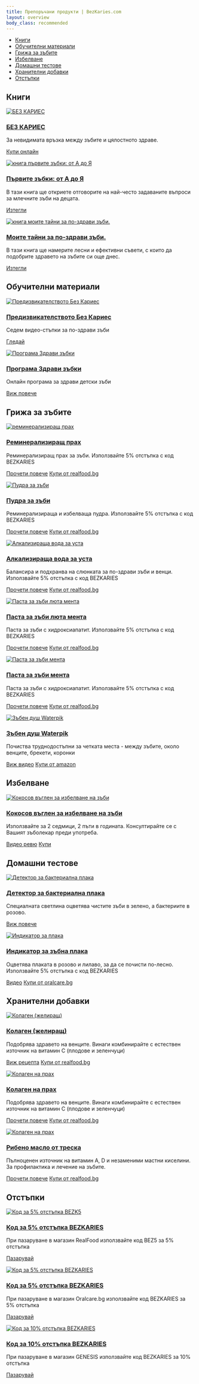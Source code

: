```yaml
---
title: Препоръчани продукти | BezKaries.com
layout: overview
body_class: recommended
---
```


<div class="product-nav">
  <ul class="nav-flex">
    <li><a href="#books">Книги</a></li>
    <li><a href="#education">Обучителни материали</a></li>
    <li><a href="#oralcare">Грижа за зъбите</a></li>
    <li><a href="#whitening">Избелване</a></li>
    <li><a href="#hometests">Домашни тестове</a></li>
    <li><a href="#supplements">Хранителни добавки</a></li>
    <li><a href="#discounts">Отстъпки</a></li>
    

   
  </ul>
</div>

<div class="product-container">
  <h2><a id="books"></a>Книги</h2>
  <div class="product-item">
    <div class="image-wrapper"><a href="https://bezkaries.com/blog/2019-08-02-за-невидимата-връзка-на-зъбите-с-здравето/"><img src="/images/recommended/books/bezkaries.jpg" alt="БЕЗ КАРИЕС"></a></div>
    <h3><a href="https://bezkaries.com/blog/2019-08-02-за-невидимата-връзка-на-зъбите-с-здравето/">БЕЗ КАРИЕС</a></h3>
    <div class="product-item-description">За невидимата връзка между зъбите и цялостното здраве.</div>
    <p><a class="button" href="https://bezkaries.com/blog/2019-08-02-за-невидимата-връзка-на-зъбите-с-здравето/#httpskibeanetbook2718fbclidiwar2mtbl0g11dz36wug31bdukpdmfkldjvwqgfidgrgz90mpdwdnnhgrauq--------httpsbezkariescomcontact----">Купи онлайн</a></p>
  </div>

  <div class="product-item">
    <div class="image-wrapper"><a href="/books/DrR.Simeonova-Pyrvite_zybki.pdf"><img src="/images/recommended/books/pyrvizybki.jpg" alt="книга първите зъбки: от А до Я"></a></div>
    <h3><a href="/books/DrR.Simeonova-Pyrvite_zybki.pdf">Първите зъбки: от А до Я</a></h3>
    <div class="product-item-description">В тази книга ще откриете отговорите на най-често задаваните въпроси за млечните зъби на децата.</div>
    <p><a class="button" href="/books/DrR.Simeonova-Pyrvite_zybki.pdf">Изтегли</a></p>
  </div>

  <div class="product-item">
    <div class="image-wrapper"><a href="/books/DrR.Simeonova-Moite_taini_za_po-zdravi_zybi.pdf"><img src="/images/recommended/books/tajni.png" alt="книга моите тайни за по-здрави зъби."></a></div>
    <h3><a href="/books/DrR.Simeonova-Moite_taini_za_po-zdravi_zybi.pdf">Моите тайни за по-здрави зъби.</a></h3>
    <div class="product-item-description">В тази книга ще намерите лесни и ефективни съвети, с които да подобрите здравето на зъбите си още днес.</div>
    <p><a class="button" href="/books/DrR.Simeonova-Moite_taini_za_po-zdravi_zybi.pdf">Изтегли</a></p>
  </div>



  <h2><a id="education"></a>Обучителни материали</h2>
  <div class="product-item">
    <div class="image-wrapper"><a href="https://www.youtube.com/watch?v=ImEy8NRblEY&list=PL6mQChybozg_JowT_dYcGd2CSxaFb4GrF"><img src="/images/recommended/education/BezKariesChallange.jpg" alt="Предизвикателството Без Кариес"></a></div>
    <h3><a href="https://www.youtube.com/watch?v=ImEy8NRblEY&list=PL6mQChybozg_JowT_dYcGd2CSxaFb4GrF">Предизвикателството Без Кариес</a></h3>
    <div class="product-item-description">Седем видео-стъпки за по-здрави зъби</div>
    <p><a class="button" href="https://www.youtube.com/watch?v=ImEy8NRblEY&list=PL6mQChybozg_JowT_dYcGd2CSxaFb4GrF">Гледай</a></p>
  </div>

  <div class="product-item">
    <div class="image-wrapper"><a href="https://programa.bezkaries.com"><img src="/images/recommended/education/programa-zdravi-zabki-image-4.jpg" alt="Програма Здрави зъбки"></a></div>
    <h3><a href="https://programa.bezkaries.com">Програма Здрави зъбки</a></h3>
    <div class="product-item-description">Онлайн програма за здрави детски зъби</div>
    <p><a class="button" href="https://programa.bezkaries.com">Виж повече</a></p>
  </div>


  
  <h2><a id="oralcare"></a>Грижа за зъбите</h2>
   <div class="product-item">
    <div class="image-wrapper"><a href="https://realfood.bg/product/remineralizirasht-prah-za-izbelvane-na-zabi"><img src="/images/recommended/oralcare/shine.jpg" alt="реминерализиращ прах"></a></div>
    <h3><a href="https://realfood.bg/product/remineralizirasht-prah-za-izbelvane-na-zabi">Реминерализиращ прах</a></h3>
    <div class="product-item-description">Реминерализиращ прах за зъби. Използвайте 5% отстъпка с код BEZKARIES</div>
    <p><a class="button" href="https://bezkaries.com/blog/2020-04-11-хидроксиапатит/">Прочети повече</a>
    <a class="button" href="https://realfood.bg/cart/discount:bezkaries">Купи от realfood.bg</a></p>
  </div>

   <div class="product-item">
    <div class="image-wrapper"><a href="https://realfood.bg/product/organic-dental-detox-tooth-whitening-powder"><img src="/images/recommended/oralcare/dentaldetox.jpg" alt="Пудра за зъби"></a></div>
    <h3><a href="https://realfood.bg/product/organic-dental-detox-tooth-whitening-powder">Пудра за зъби</a></h3>
    <div class="product-item-description">Реминерализираща и избелваща пудра. Използвайте 5% отстъпка с код BEZKARIES</div>
    <p><a class="button" href="https://bezkaries.com/blog/2020-04-11-хидроксиапатит/">Прочети повече</a>
    <a class="button" href="https://realfood.bg/cart/discount:bezkaries">Купи от realfood.bg</a></p>
  </div>

   <div class="product-item">
    <div class="image-wrapper"><a href="https://realfood.bg/product/dr-hishams-alkaline-mouth-rinse-500ml"><img src="/images/recommended/oralcare/mouthrinse.jpg" alt="Алкализираща вода за уста"></a></div>
    <h3><a href="https://realfood.bg/product/dr-hishams-alkaline-mouth-rinse-500ml">Алкализираща вода за уста</a></h3>
    <div class="product-item-description">Балансира и подхранва на слюнката за по-здрави зъби и венци. Използвайте 5% отстъпка с код BEZKARIES</div>
    <p><a class="button" href="https://bezkaries.com/blog/2020-04-11-хидроксиапатит/">Прочети повече</a>
    <a class="button" href="https://realfood.bg/cart/discount:bezkaries">Купи от realfood.bg</a></p>
  </div>

   <div class="product-item">
    <div class="image-wrapper"><a href="https://realfood.bg/product/dr-hishams-adult-vital-teeth-serum"><img src="/images/recommended/oralcare/vitalserum.jpg" alt="Паста за зъби люта мента"></a></div>
    <h3><a href="https://realfood.bg/product/dr-hishams-adult-vital-teeth-serum">Паста за зъби люта мента</a></h3>
    <div class="product-item-description">Паста за зъби с хидроксиапатит. Използвайте 5% отстъпка с код BEZKARIES</div>
    <p><a class="button" href="https://bezkaries.com/blog/2020-04-11-хидроксиапатит/">Прочети повече</a>
    <a class="button" href="https://realfood.bg/cart/discount:bezkaries">Купи от realfood.bg</a></p>
  </div>

   <div class="product-item">
    <div class="image-wrapper"><a href="https://realfood.bg/product/dr-hishams-baby-teeth-serum"><img src="/images/recommended/oralcare/babyserum.jpg" alt="Паста за зъби мента"></a></div>
    <h3><a href="https://realfood.bg/product/dr-hishams-baby-teeth-serum">Паста за зъби мента</a></h3>
    <div class="product-item-description">Паста за зъби с хидроксиапатит. Използвайте 5% отстъпка с код BEZKARIES</div>
    <p><a class="button" href="https://bezkaries.com/blog/2020-04-11-хидроксиапатит/">Прочети повече</a>
    <a class="button" href="https://realfood.bg/cart/discount:bezkaries">Купи от realfood.bg</a></p>
  </div>


  <div class="product-item">
    <div class="image-wrapper"><a href="https://amzn.to/2HxRLsz"><img src="/images/recommended/oralcare/waterpik.jpg" alt="Зъбен душ Waterpik"></a></div>
    <h3><a href="https://amzn.to/2HxRLsz">Зъбен душ Waterpik</a></h3>
    <div class="product-item-description">Почиства труднодостъпни за четката места - между зъбите, около венците, брекети, коронки</div>
    <p><a class="button" href="https://youtu.be/0jURRwxOooU">Виж видео</a>
    <a class="button" href="https://amzn.to/2HxRLsz">Купи от amazon</a></p>
  </div>


  <h2><a id="whitening"></a>Избелване</h2>
  <div class="product-item">
    <div class="image-wrapper"><a href="https://glowsmile.bg/?wpam_id=23"><img src="/images/recommended/whitening/cocopowder.jpg" alt="Кокосов въглен за избелване на зъби"></a></div>
    <h3><a href="https://glowsmile.bg/?wpam_id=23">Кокосов въглен за избелване на зъби</a></h3>
    <div class="product-item-description">Използвайте за 2 седмици, 2 пъти в годината. Консултирайте се с Вашият зъболекар преди употреба.</div>
    <p><a class="button" href="https://youtu.be/vNIuJFkYFos">Видео ревю</a>
    <a class="button" href="https://glowsmile.bg/?wpam_id=23">Купи</a></p>
  </div>



  <h2><a id="hometests"></a>Домашни тестове</h2>
  <div class="product-item">
    <div class="image-wrapper"><a href="http://bezcaries.com/детектори-на-зъбна-плака/"><img src="/images/recommended/hometests/plaquedetector.jpg" alt="Детектор за бактериална плака"></a></div>
    <h3><a href="http://bezcaries.com/детектори-на-зъбна-плака/">Детектор за бактериална плака</a></h3>
    <div class="product-item-description">Специалната светлина оцветява чистите зъби в зелено, а бактериите в розово.</div>
    <p><a class="button" href="http://bezcaries.com/детектори-на-зъбна-плака/">Виж повече</a></p>
  </div>

 <div class="product-item">
    <div class="image-wrapper"><a href="https://oralcare.bg/specialni-produkti/133-placaid-techen-plak-indikator-2-tona.html"><img src="/images/recommended/hometests/placaid.jpg" alt="Индикатор за плака"></a></div>
    <h3><a href="https://oralcare.bg/specialni-produkti/133-placaid-techen-plak-indikator-2-tona.html">Индикатор за зъбна плака</a></h3>
    <div class="product-item-description">Оцветява плаката в розово и лилаво, за да се почисти по-лесно. Използвайте 5% отстъпка с код BEZKARIES</div>
    <p><a class="button" href="https://youtu.be/xw9Zr8CiG00">Видео</a>
    <a class="button" href="https://oralcare.bg/specialni-produkti/133-placaid-techen-plak-indikator-2-tona.html">Купи от oralcare.bg</a></p>
  </div>


<h2><a id="supplements"></a>Хранителни добавки</h2>
  <div class="product-item">
    <div class="image-wrapper"><a href="https://www.amazon.co.uk/gp/product/B001ELLBJS/ref=as_li_qf_sp_asin_il_tl?ie=UTF8&camp=1634&creative=6738&creativeASIN=B001ELLBJS&linkCode=as2&tag=bezkariescom-21"><img src="/images/recommended/supplements/greatlakes1.jpg" alt="Колаген (желиращ)"></a></div>
    <h3><a href="https://www.amazon.co.uk/gp/product/B001ELLBJS/ref=as_li_qf_sp_asin_il_tl?ie=UTF8&camp=1634&creative=6738&creativeASIN=B001ELLBJS&linkCode=as2&tag=bezkariescom-21">Колаген (желиращ)</a></h3>
    <div class="product-item-description">Подобрява здравето на венците. Винаги комбинирайте с естествен източник на витамин С (плодове и зеленчуци)</div>
    <p><a class="button" href="https://bezkaries.com/blog/2016-09-12-полезни-бонбони/">Виж рецепта</a>
    <a class="button" href="https://realfood.bg/product/beef-gelatin">Купи от realfood.bg</a></p>
  </div>

  <div class="product-item">
    <div class="image-wrapper"><a href="https://amzn.to/2EXhQ0Z"><img src="/images/recommended/supplements/greatlakes2.jpg" alt="Колаген на прах"></a></div>
    <h3><a href="https://amzn.to/2EXhQ0Z">Колаген на прах</a></h3>
    <div class="product-item-description">Подобрява здравето на венците. Винаги комбинирайте с естествен източник на витамин С (плодове и зеленчуци)</div>
    <p><a class="button" href="https://bezkaries.com/blog/2017-03-12-пет-причини-да-приемаме-колаген/">Прочети повече</a>
    <a class="button" href="https://realfood.bg/product/hidroliziran-kolagen">Купи от realfood.bg</a></p>
  </div>

  <div class="product-item">
    <div class="image-wrapper"><a href="https://amzn.to/2HwTkXt"><img src="/images/recommended/supplements/evclo.jpg" alt="Колаген на прах"></a></div>
    <h3><a href="https://amzn.to/2HwTkXt">Рибено масло от треска</a></h3>
    <div class="product-item-description">Пълноценен източник на витамин А, D и незаменими мастни киселини. За профилактика и лечение на зъбите.</div>
    <p><a class="button" href="https://bezkaries.com/blog/2019-03-13-задължително-ли-е-рибеното-масло-за-здрави-зъби/">Прочети повече</a>
    <a class="button" href="https://realfood.bg">Купи от realfood.bg</a></p>
  </div>



  <h2><a id="discounts"></a>Отстъпки</h2>
  <div class="product-item">
    <div class="image-wrapper"><a href=" https://realfood.bg/cart/discount:bezkaries"><img src="/images/recommended/discounts/realfood.jpg" alt="Код за 5% отстъпка BEZK5"></a></div>
    <h3><a href=" https://realfood.bg/cart/discount:bezkaries">Код за 5% отстъпка BEZKARIES</a></h3>
    <div class="product-item-description">При пазаруване в магазин RealFood използвайте код BEZ5 за 5% отстъпка</div>
    <p><a class="button" href="https://realfood.bg">Пазарувай</a></p>
  </div>

  
  <div class="product-item">
    <div class="image-wrapper"><a href="https://oralcare.bg"><img src="/images/recommended/discounts/oralcare.jpg" alt="Код за 5% отстъпка BEZKARIES"></a></div>
    <h3><a href="https://oralcare.bg">Код за 5% отстъпка BEZKARIES</a></h3>
    <div class="product-item-description">При пазаруване в магазин Oralcare.bg използвайте код BEZKARIES за 5% отстъпка</div>
    <p><a class="button" href="https://oralcare.bg">Пазарувай</a></p>
  </div>

  <div class="product-item">
    <div class="image-wrapper"><a href="https://genesisprobiotic.com"><img src="/images/recommended/discounts/genesis.jpg" alt="Код за 10% отстъпка BEZKARIES"></a></div>
    <h3><a href="https://oralcare.bg">Код за 10% отстъпка BEZKARIES</a></h3>
    <div class="product-item-description">При пазаруване в магазин GENESIS използвайте код BEZKARIES за 10% отстъпка</div>
    <p><a class="button" href="https://genesisprobiotic.com">Пазарувай</a></p>
  </div>

</div>
